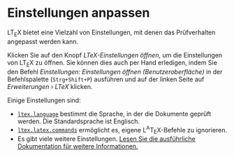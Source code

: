 <!-- ltex: language=de-DE -->

# Einstellungen anpassen

LT<sub>E</sub>X bietet eine Vielzahl von Einstellungen, mit denen das Prüfverhalten angepasst werden kann.

Klicken Sie auf den Knopf *LTeX-Einstellungen öffnen,* um die Einstellungen von LT<sub>E</sub>X zu öffnen. Sie können dies auch per Hand erledigen, indem Sie den Befehl *Einstellungen: Einstellungen öffnen (Benutzeroberfläche)* in der Befehlspalette (`Strg+Shift+P`) ausführen und auf der linken Seite auf *Erweiterungen* &#x203a; *LTeX* klicken.

Einige Einstellungen sind:

- [`ltex.language`](https://valentjn.github.io/vscode-ltex/docs/settings-de.html#ltexlanguage) bestimmt die Sprache, in der die Dokumente geprüft werden. Die Standardsprache ist Englisch.
- [`ltex.latex.commands`](https://valentjn.github.io/vscode-ltex/docs/settings-de.html#ltexlatexcommands) ermöglicht es, eigene L<sup>A</sup>T<sub>E</sub>X-Befehle zu ignorieren.
- Es gibt viele weitere Einstellungen. [Lesen Sie die ausführliche Dokumentation für weitere Informationen.](https://valentjn.github.io/vscode-ltex/docs/settings-de.html)

